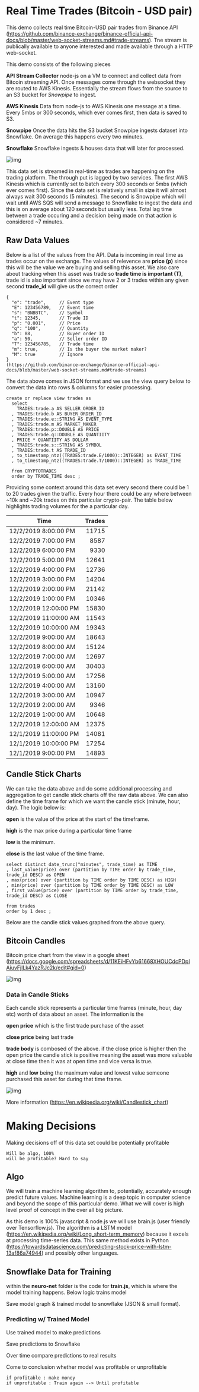 # Real Time Trades (Bitcoin - USD pair)
This demo collects real time Bitcoin-USD pair trades from Binance API (https://github.com/binance-exchange/binance-official-api-docs/blob/master/web-socket-streams.md#trade-streams). Tne stream is publically available to anyone interested and made available through a HTTP web-socket. 

This demo consists of the following pieces 

<b>API Stream Collector</b> node-js on a VM to connect and collect data from Bitcoin streaming API. Once messages come through the websocket they are routed to AWS Kinesis. Essentially the stream flows from the source to an S3 bucket for <i>Snowpipe</i> to ingest.

<b>AWS Kinesis</b> Data from node-js to AWS Kinesis one message at a time. Every 5mbs or 300 seconds, which ever comes first, then data is saved to S3. 

<b>Snowpipe</b> Once the data hits the S3 bucket Snowpipe ingests dataset into Snowflake. On average this happens every two minutes.

<b>Snowflake</b> Snowflake ingests & houses data that will later for processed.

![img](https://github.com/mariusndini/img/blob/master/cryptopath.png)

This data set is streamed in real-time as trades are happening on the trading platform. The through put is lagged by two services. The first AWS Kinesis which is currently set to batch every 300 seconds or 5mbs (which ever comes first). Since the data set is relatively small in size it will almost always wait 300 seconds (5 minutes). The second is Snowpipe which will wait until AWS SQS will send a message to Snowflake to ingest the data and this is on average about 120 seconds but usually less. Total lag time between a trade occuring and a decision being made on that action is considered ~7 minutes.


## Raw Data Values
Below is a list of the values from the API. Data is incoming in real time as trades occur on the exchange. The values of relevence are <b>price (p)</b> since this will be the value we are buying and selling this asset. We also care about tracking when this asset was trade so <b>trade time is important (T)</b>, trade id is also important since we may have 2 or 3 trades within any given second <b>trade_id</b> will give us the correct order
```
{
  "e": "trade",     // Event type
  "E": 123456789,   // Event time
  "s": "BNBBTC",    // Symbol
  "t": 12345,       // Trade ID
  "p": "0.001",     // Price
  "q": "100",       // Quantity
  "b": 88,          // Buyer order ID
  "a": 50,          // Seller order ID
  "T": 123456785,   // Trade time
  "m": true,        // Is the buyer the market maker?
  "M": true         // Ignore
}
(https://github.com/binance-exchange/binance-official-api-docs/blob/master/web-socket-streams.md#trade-streams)
```

The data above comes in JSON format and we use the view query below to convert the data into rows & columns for easier processing.

```
create or replace view trades as
  select 
    TRADES:trade.a AS SELLER_ORDER_ID
  , TRADES:trade.b AS BUYER_ORDER_ID
  , TRADES:trade.e::STRING AS EVENT_TYPE
  , TRADES:trade.m AS MARKET_MAKER
  , TRADES:trade.p::DOUBLE AS PRICE
  , TRADES:trade.q::DOUBLE AS QUANTIITY
  , PRICE * QUANTIITY AS DOLLAR
  , TRADES:trade.s::STRING AS SYMBOL
  , TRADES:trade.t AS TRADE_ID
  , to_timestamp_ntz((TRADES:trade.E/1000)::INTEGER) as EVENT_TIME
  , to_timestamp_ntz((TRADES:trade.T/1000)::INTEGER) as TRADE_TIME

  from CRYPTOTRADES
  order by TRADE_TIME desc ;
```

Providing some context around this data set every second there could be 1 to 20 trades given the traffic. Every hour there could be any where between ~10k and ~20k trades on this particular crypto-pair. The table below highlights trading volumes for the a particular day.

<table class="table table-bordered table-hover table-condensed">
<thead><tr><th title="Field #1">Time</th>
<th title="Field #2">Trades</th>
</tr></thead>
<tbody><tr>
<td>12/2/2019  8:00:00 PM</td>
<td align="right">11715</td>
</tr>
<tr>
<td>12/2/2019  7:00:00 PM</td>
<td align="right">8587</td>
</tr>
<tr>
<td>12/2/2019  6:00:00 PM</td>
<td align="right">9330</td>
</tr>
<tr>
<td>12/2/2019  5:00:00 PM</td>
<td align="right">12641</td>
</tr>
<tr>
<td>12/2/2019  4:00:00 PM</td>
<td align="right">12736</td>
</tr>
<tr>
<td>12/2/2019  3:00:00 PM</td>
<td align="right">14204</td>
</tr>
<tr>
<td>12/2/2019  2:00:00 PM</td>
<td align="right">21142</td>
</tr>
<tr>
<td>12/2/2019  1:00:00 PM</td>
<td align="right">10346</td>
</tr>
<tr>
<td>12/2/2019  12:00:00 PM</td>
<td align="right">15830</td>
</tr>
<tr>
<td>12/2/2019  11:00:00 AM</td>
<td align="right">11543</td>
</tr>
<tr>
<td>12/2/2019  10:00:00 AM</td>
<td align="right">19343</td>
</tr>
<tr>
<td>12/2/2019  9:00:00 AM</td>
<td align="right">18643</td>
</tr>
<tr>
<td>12/2/2019  8:00:00 AM</td>
<td align="right">15124</td>
</tr>
<tr>
<td>12/2/2019  7:00:00 AM</td>
<td align="right">12697</td>
</tr>
<tr>
<td>12/2/2019  6:00:00 AM</td>
<td align="right">30403</td>
</tr>
<tr>
<td>12/2/2019  5:00:00 AM</td>
<td align="right">17256</td>
</tr>
<tr>
<td>12/2/2019  4:00:00 AM</td>
<td align="right">13160</td>
</tr>
<tr>
<td>12/2/2019  3:00:00 AM</td>
<td align="right">10947</td>
</tr>
<tr>
<td>12/2/2019  2:00:00 AM</td>
<td align="right">9346</td>
</tr>
<tr>
<td>12/2/2019  1:00:00 AM</td>
<td align="right">10648</td>
</tr>
<tr>
<td>12/2/2019  12:00:00 AM</td>
<td align="right">12375</td>
</tr>
<tr>
<td>12/1/2019  11:00:00 PM</td>
<td align="right">14081</td>
</tr>
<tr>
<td>12/1/2019  10:00:00 PM</td>
<td align="right">17254</td>
</tr>
<tr>
<td>12/1/2019  9:00:00 PM</td>
<td align="right">14893</td>
</tr>
</tbody></table>

## Candle Stick Charts
We can take the data above and do some additional processing and aggregation to get candle stick charts off the raw data above. We can also define the time frame for which we want the candle stick (minute, hour, day). The logic below is:

<b>open</b> is the value of the price at the start of the timeframe. 

<b>high</b> is the max price during a particular time frame

<b>low</b> is the minimum. 

<b>close</b> is the last value of the time frame. 

```
select distinct date_trunc("minutes", trade_time) as TIME
, last_value(price) over (partition by TIME order by trade_time, trade_id DESC) as OPEN
, max(price) over (partition by TIME order by TIME DESC) as HIGH
, min(price) over (partition by TIME order by TIME DESC) as LOW
, first_value(price) over (partition by TIME order by trade_time, trade_id DESC) as CLOSE

from trades
order by 1 desc ;
```
Below are the candle stick values graphed from the above query.

## Bitcoin Candles
Bitcoin price chart from the view in a google sheet (https://docs.google.com/spreadsheets/d/11KEiHFvYb61668XHOUCdcPDpIAiuvFjlLk4YazRJc2k/edit#gid=0)

![img](https://github.com/mariusndini/img/blob/master/BTC_Candles.png)

### Data in Candle Sticks
Each candle stick represents a particular time frames (minute, hour, day etc) worth of data about an asset. The information is the 

<b>open price</b> which is the first trade purchase of the asset 

<b>close price</b> being last trade 

<b>trade body</b> is combosed of the above. if the close price is higher then the open price the candle stick is positive meaning the asset was more valuable at close time then it was at open time and vice versa is true. 

<b>high</b> and <b>low</b> being the maximum value and lowest value someone purchased this asset for during that time frame.

![img](https://github.com/mariusndini/img/blob/master/bearish_bullish_candlesticks.png)

More information (https://en.wikipedia.org/wiki/Candlestick_chart)


# Making Decisions
Making decisions off of this data set could be potentially profitable
```
Will be algo, 100%
will be profitable? Hard to say
```

## Algo
We will train a machine learning algorithm to, potentially, accurately enough predict future values. Machine learning is a deep topic in computer science and beyond the scope of this particular demo. What we will cover is high level proof of concept in the over all big picture.

As this demo is 100% javascript & node.js we will use brain.js (user friendly over Tensorflow.js). The algorithm is a LSTM model (https://en.wikipedia.org/wiki/Long_short-term_memory) because it excels at processing time-series data. This same method exists in Python (https://towardsdatascience.com/predicting-stock-price-with-lstm-13af86a74944) and possibly other languages.  


## Snowflake Data for Training
within the <b>neuro-net</B> folder is the code for <b>train.js</b>, which is where the model training happens. Below logic trains model

Save model graph & trained model to snowflake (JSON & small format).

### Predicting w/ Trained Model
Use trained model to make predictions

Save predictions to Snowflake

Over time compare predictions to real results

Come to conclusion whether model was profitable or unprofitable

```
if profitable : make money 
if unprofitable : Train again --> Until profitable
```

















    








